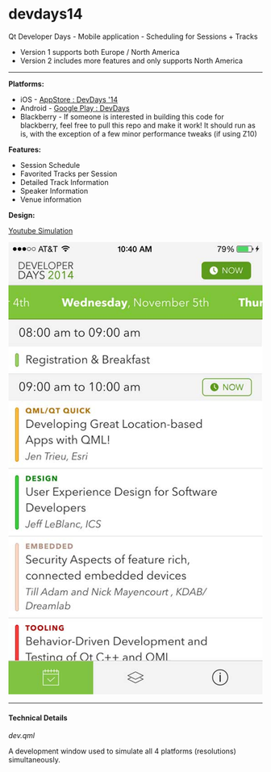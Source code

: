 devdays14
=========

Qt Developer Days - Mobile application - Scheduling for Sessions + Tracks

- Version 1 supports both Europe / North America
- Version 2 includes more features and only supports North America


---

**Platforms:**

- iOS - [AppStore : DevDays '14](https://itunes.apple.com/us/app/devdays-14-developer-days/id922395915)
- Android - [Google Play : DevDays](https://play.google.com/store/apps/details?id=com.iktwo.qtdevdays14)
- Blackberry - If someone is interested in building this code for blackberry, feel free to pull this repo and make it work! It should run as is, with the exception of a few minor performance tweaks (if using Z10)


**Features:**

- Session Schedule
- Favorited Tracks per Session
- Detailed Track Information
- Speaker Information
- Venue information

**Design:**

[Youtube Simulation](https://www.youtube.com/watch?v=OvIy21lopsA)

![image](design/screenshot.jpg)


---

#### Technical Details

*dev.qml*

A development window used to simulate all 4 platforms (resolutions) simultaneously.

